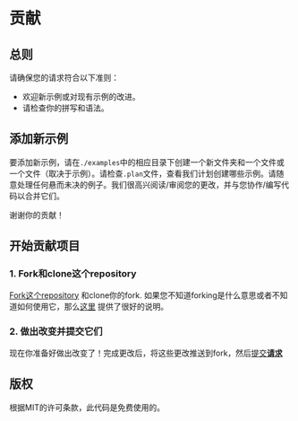 # 贡献

## 总则

请确保您的请求符合以下准则：

* 欢迎新示例或对现有示例的改进。
* 请检查你的拼写和语法。

## 添加新示例

要添加新示例，请在`./examples`中的相应目录下创建一个新文件夹和一个文件或一个文件（取决于示例）。请检查`.plan`文件，查看我们计划创建哪些示例。请随意处理任何悬而未决的例子。我们很高兴阅读/审阅您的更改，并与您协作/编写代码以合并它们。

谢谢你的贡献！

## 开始贡献项目

### 1. Fork和clone这个repository

[Fork这个repository](https://github.com/v-community/v_by_example/fork) 和clone你的fork. 如果您不知道forking是什么意思或者不知道如何使用它，那么[这里](https://help.github.com/articles/fork-a-repo/) 提供了很好的说明。

### 2. 做出改变并提交它们

现在你准备好做出改变了！完成更改后，将这些更改推送到fork，然后[提交**请求**](https://help.github.com/articles/using-pull-requests/)

## 版权

根据MIT的许可条款，此代码是免费使用的。
